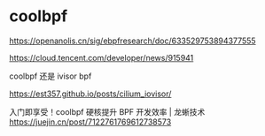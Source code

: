 # coolbpf 


https://openanolis.cn/sig/ebpfresearch/doc/633529753894377555

https://cloud.tencent.com/developer/news/915941


coolbpf 还是 ivisor bpf 

https://est357.github.io/posts/cilium_iovisor/



入门即享受！coolbpf 硬核提升 BPF 开发效率 | 龙蜥技术
https://juejin.cn/post/7122761769612738573

